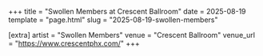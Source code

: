+++
title = "Swollen Members at Crescent Ballroom"
date = 2025-08-19
template = "page.html"
slug = "2025-08-19-swollen-members"

[extra]
artist = "Swollen Members"
venue = "Crescent Ballroom"
venue_url = "https://www.crescentphx.com/"
+++
